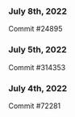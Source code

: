 ### July 8th, 2022

Commit #24895

### July 5th, 2022

Commit #314353


### July 4th, 2022

Commit #72281
